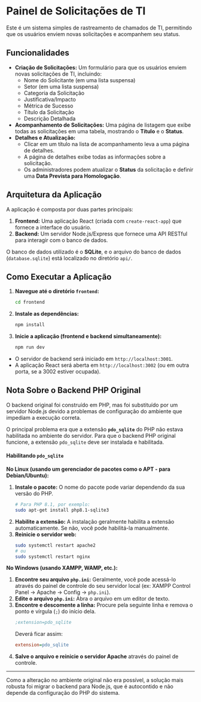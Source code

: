 # Painel de Solicitações de TI

Este é um sistema simples de rastreamento de chamados de TI, permitindo que os usuários enviem novas solicitações e acompanhem seu status.

## Funcionalidades

- **Criação de Solicitações:** Um formulário para que os usuários enviem novas solicitações de TI, incluindo:
  - Nome do Solicitante (em uma lista suspensa)
  - Setor (em uma lista suspensa)
  - Categoria da Solicitação
  - Justificativa/Impacto
  - Métrica de Sucesso
  - Título da Solicitação
  - Descrição Detalhada
- **Acompanhamento de Solicitações:** Uma página de listagem que exibe todas as solicitações em uma tabela, mostrando o **Título** e o **Status**.
- **Detalhes e Atualização:**
  - Clicar em um título na lista de acompanhamento leva a uma página de detalhes.
  - A página de detalhes exibe todas as informações sobre a solicitação.
  - Os administradores podem atualizar o **Status** da solicitação e definir uma **Data Prevista para Homologação**.

## Arquitetura da Aplicação

A aplicação é composta por duas partes principais:

1.  **Frontend:** Uma aplicação React (criada com `create-react-app`) que fornece a interface do usuário.
2.  **Backend:** Um servidor Node.js/Express que fornece uma API RESTful para interagir com o banco de dados.

O banco de dados utilizado é o **SQLite**, e o arquivo do banco de dados (`database.sqlite`) está localizado no diretório `api/`.

## Como Executar a Aplicação

1.  **Navegue até o diretório `frontend`:**
    ```bash
    cd frontend
    ```
2.  **Instale as dependências:**
    ```bash
    npm install
    ```
3.  **Inicie a aplicação (frontend e backend simultaneamente):**
    ```bash
    npm run dev
    ```
- O servidor de backend será iniciado em `http://localhost:3001`.
- A aplicação React será aberta em `http://localhost:3002` (ou em outra porta, se a 3002 estiver ocupada).

## Nota Sobre o Backend PHP Original

O backend original foi construído em PHP, mas foi substituído por um servidor Node.js devido a problemas de configuração do ambiente que impediam a execução correta.

O principal problema era que a extensão **`pdo_sqlite`** do PHP não estava habilitada no ambiente do servidor. Para que o backend PHP original funcione, a extensão `pdo_sqlite` deve ser instalada e habilitada.

#### Habilitando `pdo_sqlite`

**No Linux (usando um gerenciador de pacotes como o APT - para Debian/Ubuntu):**

1.  **Instale o pacote:** O nome do pacote pode variar dependendo da sua versão do PHP.
    ```bash
    # Para PHP 8.1, por exemplo:
    sudo apt-get install php8.1-sqlite3
    ```
2.  **Habilite a extensão:** A instalação geralmente habilita a extensão automaticamente. Se não, você pode habilitá-la manualmente.
3.  **Reinicie o servidor web:**
    ```bash
    sudo systemctl restart apache2
    # ou
    sudo systemctl restart nginx
    ```

**No Windows (usando XAMPP, WAMP, etc.):**

1.  **Encontre seu arquivo `php.ini`:** Geralmente, você pode acessá-lo através do painel de controle do seu servidor local (ex: XAMPP Control Panel -> Apache -> Config -> `php.ini`).
2.  **Edite o arquivo `php.ini`:** Abra o arquivo em um editor de texto.
3.  **Encontre e descomente a linha:** Procure pela seguinte linha e remova o ponto e vírgula (`;`) do início dela.
    ```ini
    ;extension=pdo_sqlite
    ```
    Deverá ficar assim:
    ```ini
    extension=pdo_sqlite
    ```
4.  **Salve o arquivo e reinicie o servidor Apache** através do painel de controle.

---

Como a alteração no ambiente original não era possível, a solução mais robusta foi migrar o backend para Node.js, que é autocontido e não depende da configuração do PHP do sistema.
